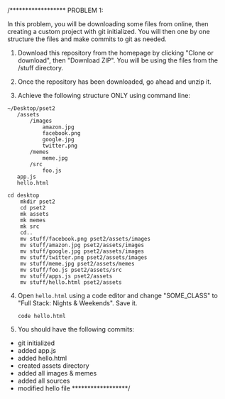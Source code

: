 /******************
PROBLEM 1:

In this problem, you will be downloading some files from online, then creating a custom project with git initialized. You will then one by one structure the files and make commits to git as needed.

1. Download this repository from the homepage by clicking "Clone or download", then "Download ZIP". You will be using the files from the /stuff directory.
2. Once the repository has been downloaded, go ahead and unzip it.

3. Achieve the following structure ONLY using command line:
 ```  
~/Desktop/pset2
    /assets
        /images
            amazon.jpg
            facebook.png
            google.jpg
            twitter.png
        /memes
            meme.jpg
        /src
            foo.js
    app.js
    hello.html
```
```
cd desktop  
    mkdir pset2
    cd pset2
    mk assets
    mk memes
    mk src
    cd..
    mv stuff/facebook.png pset2/assets/images
    mv stuff/amazon.jpg pset2/assets/images
    mv stuff/google.jpg pset2/assets/images
    mv stuff/twitter.png pset2/assets/images
    mv stuff/meme.jpg pset2/assets/memes
    mv stuff/foo.js pset2/assets/src
    mv stuff/apps.js pset2/assets
    mv stuff/hello.html pset2/assets
 ```

4. Open `hello.html` using a code editor and change "SOME_CLASS" to "Full Stack: Nights & Weekends". Save it.
    ```
    code hello.html
    ```
    
5. You should have the following commits:

- git initialized
- added app.js
- added hello.html
- created assets directory
- added all images & memes
- added all sources
- modified hello file
******************/
